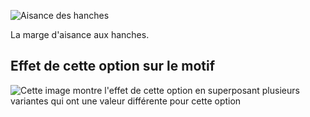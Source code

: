 ![Aisance des hanches](hipsease.svg)

La marge d'aisance aux hanches.

## Effet de cette option sur le motif

![Cette image montre l'effet de cette option en superposant plusieurs variantes qui ont une valeur différente pour cette option](jaeger_hipsease_sample.svg "Effet de cette option sur le motif")

